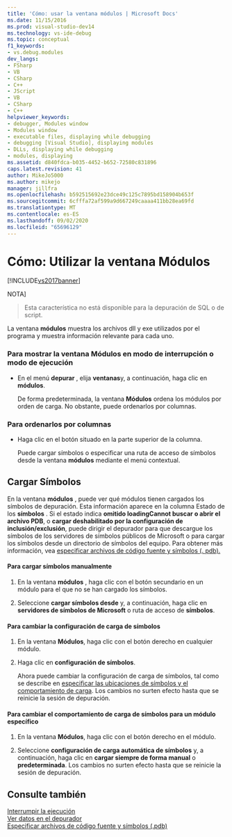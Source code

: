 ```yaml
---
title: 'Cómo: usar la ventana módulos | Microsoft Docs'
ms.date: 11/15/2016
ms.prod: visual-studio-dev14
ms.technology: vs-ide-debug
ms.topic: conceptual
f1_keywords:
- vs.debug.modules
dev_langs:
- FSharp
- VB
- CSharp
- C++
- JScript
- VB
- CSharp
- C++
helpviewer_keywords:
- debugger, Modules window
- Modules window
- executable files, displaying while debugging
- debugging [Visual Studio], displaying modules
- DLLs, displaying while debugging
- modules, displaying
ms.assetid: d840fdca-b035-4452-b652-72580c831896
caps.latest.revision: 41
author: MikeJo5000
ms.author: mikejo
manager: jillfra
ms.openlocfilehash: b592515692e23dce49c125c7895bd158904b653f
ms.sourcegitcommit: 6cfffa72af599a9d667249caaaa411bb28ea69fd
ms.translationtype: MT
ms.contentlocale: es-ES
ms.lasthandoff: 09/02/2020
ms.locfileid: "65696129"
---
```

# <a name="how-to-use-the-modules-window"></a>Cómo: Utilizar la ventana Módulos
[!INCLUDE[vs2017banner](../includes/vs2017banner.md)]

NOTA]
> Esta característica no está disponible para la depuración de SQL o de script.  
  
 La ventana **módulos** muestra los archivos dll y exe utilizados por el programa y muestra información relevante para cada uno.  
  
### <a name="to-display-the-modules-window-in-break-mode-or-in-run-mode"></a>Para mostrar la ventana Módulos en modo de interrupción o modo de ejecución  
  
- En el menú **depurar** , elija **ventanas**y, a continuación, haga clic en **módulos**.  
  
     De forma predeterminada, la ventana **Módulos** ordena los módulos por orden de carga. No obstante, puede ordenarlos por columnas.  
  
### <a name="to-sort-by-any-column"></a>Para ordenarlos por columnas  
  
- Haga clic en el botón situado en la parte superior de la columna.  
  
     Puede cargar símbolos o especificar una ruta de acceso de símbolos desde la ventana **módulos** mediante el menú contextual.  
  
## <a name="loading-symbols"></a>Cargar Símbolos  
 En la ventana **módulos** , puede ver qué módulos tienen cargados los símbolos de depuración. Esta información aparece en la columna Estado de los **símbolos** . Si el estado indica **omitido loadingCannot buscar o abrir el archivo PDB**, o **cargar deshabilitado por la configuración de inclusión/exclusión**, puede dirigir el depurador para que descargue los símbolos de los servidores de símbolos públicos de Microsoft o para cargar los símbolos desde un directorio de símbolos del equipo. Para obtener más información, vea [especificar archivos de código fuente y símbolos (. pdb).](../debugger/specify-symbol-dot-pdb-and-source-files-in-the-visual-studio-debugger.md)  
  
#### <a name="to-load-symbols-manually"></a>Para cargar símbolos manualmente  
  
1. En la ventana **módulos** , haga clic con el botón secundario en un módulo para el que no se han cargado los símbolos.  
  
2. Seleccione **cargar símbolos desde** y, a continuación, haga clic en **servidores de símbolos de Microsoft** o ruta de acceso de **símbolos**.  
  
#### <a name="to-change-symbol-load-settings"></a>Para cambiar la configuración de carga de símbolos  
  
1. En la ventana **Módulos**, haga clic con el botón derecho en cualquier módulo.  
  
2. Haga clic en **configuración de símbolos**.  
  
     Ahora puede cambiar la configuración de carga de símbolos, tal como se describe en [especificar las ubicaciones de símbolos y el comportamiento de carga](../debugger/specify-symbol-dot-pdb-and-source-files-in-the-visual-studio-debugger.md#BKMK_Specify_symbol_locations_and_loading_behavior). Los cambios no surten efecto hasta que se reinicie la sesión de depuración.  
  
#### <a name="to-change-symbol-load-behavior-for-a-specific-module"></a>Para cambiar el comportamiento de carga de símbolos para un módulo específico  
  
1. En la ventana **Módulos**, haga clic con el botón derecho en el módulo.  
  
2. Seleccione **configuración de carga automática de símbolos** y, a continuación, haga clic en **cargar siempre de forma manual** o **predeterminada**. Los cambios no surten efecto hasta que se reinicie la sesión de depuración.  
  
## <a name="see-also"></a>Consulte también  
 [Interrumpir la ejecución](https://msdn.microsoft.com/30fc4643-f337-4651-b1ff-f2de2c098d40)   
 [Ver datos en el depurador](../debugger/viewing-data-in-the-debugger.md)   
 [Especificar archivos de código fuente y símbolos (.pdb)](../debugger/specify-symbol-dot-pdb-and-source-files-in-the-visual-studio-debugger.md)
